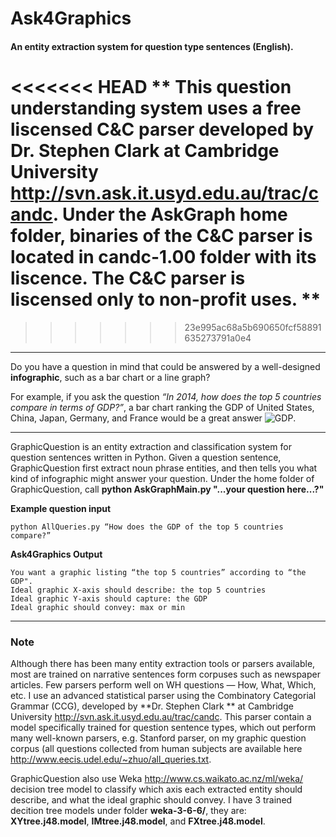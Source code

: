 # Ask4Graphics

#### An entity extraction system for question type sentences (English).

<<<<<<< HEAD
** This question understanding system uses a free liscensed C&C parser developed by Dr. Stephen Clark at Cambridge University <http://svn.ask.it.usyd.edu.au/trac/candc>. Under the AskGraph home folder, binaries of the C&C parser is located in candc-1.00 folder with its liscence. The C&C parser is liscensed only to non-profit uses. **
=======
>>>>>>> 23e995ac68a5b690650fcf58891635273791a0e4

---

Do you have a question in mind that could be answered by a well-designed **infographic**, such as a bar chart or a line graph? 

For example, if you ask the question *“In 2014, how does the top 5 countries compare in terms of GDP?”*, a bar chart ranking the GDP of United States, China, Japan, Germany, and France would be a great answer ![GDP](http://i.cdn.turner.com/money/news/economy/world_economies_gdp/images/economies-social.png). 

---

GraphicQuestion is an entity extraction and classification system for question sentences written in Python. Given a question sentence, GraphicQuestion first extract noun phrase entities, and then tells you what kind of infographic might answer your question. Under the home folder of GraphicQuestion, call **python AskGraphMain.py "...your question here...?"**


**Example question input**

```
python AllQueries.py “How does the GDP of the top 5 countries compare?” 

```  
**Ask4Graphics Output**

```
You want a graphic listing “the top 5 countries” according to “the GDP". 
Ideal graphic X-axis should describe: the top 5 countries
Ideal graphic Y-axis should capture: the GDP
Ideal graphic should convey: max or min
```

---

### Note

Although there has been many entity extraction tools or parsers available, most are trained on narrative sentences form corpuses such as newspaper articles. Few parsers perform well on WH questions — How, What, Which, etc. I use an advanced statistical parser using the Combinatory Categorial Grammar (CCG), developed by **Dr. Stephen Clark ** at Cambridge University <http://svn.ask.it.usyd.edu.au/trac/candc>. This parser contain a model specifically trained for question sentence types, which out perform many well-known parsers, e.g. Stanford parser, on my graphic question corpus (all questions collected from human subjects are available here <http://www.eecis.udel.edu/~zhuo/all_queries.txt>.  


GraphicQuestion also use Weka <http://www.cs.waikato.ac.nz/ml/weka/> decision tree model to classify which axis each extracted entity should describe, and what the ideal graphic should convey. I have 3 trained decition tree models under folder **weka-3-6-6/**, they are: **XYtree.j48.model**, **IMtree.j48.model**, and **FXtree.j48.model**. 









